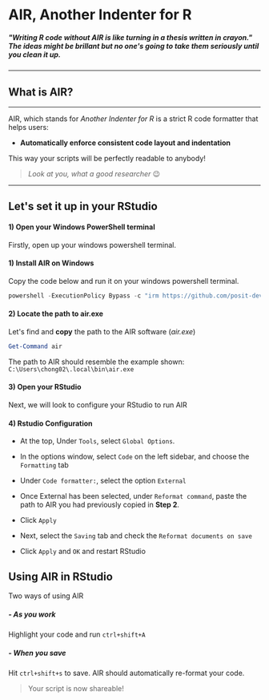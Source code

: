 # AIR, **A**nother **I**ndenter for **R**

##### *"Writing R code without AIR is like turning in a thesis written in crayon."* The ideas might be brillant but no one's going to take them seriously until you clean it up.

---

## **What is AIR?**

---

AIR, which stands for *Another Indenter for R* is a strict R code formatter that helps users:

- **Automatically enforce consistent code layout and indentation**

This way your scripts will be perfectly readable to anybody! 

> *Look at you, what a good researcher* 😉

---

## **Let's set it up in your RStudio**

#### 1) Open your Windows PowerShell terminal

Firstly, open up your windows powershell terminal. 

#### 1) Install AIR on Windows

Copy the code below and run it on your windows powershell terminal.

```powershell
powershell -ExecutionPolicy Bypass -c "irm https://github.com/posit-dev/air/releases/latest/download/air-installer.ps1 | iex"
```

#### 2) Locate the path to air.exe 

Let's find and **copy** the path to the AIR software (*air.exe*)

```powershell
Get-Command air
```

The path to AIR should resemble the example shown:
`C:\Users\chong02\.local\bin\air.exe`

#### 3) Open your RStudio

Next, we will look to configure your RStudio to run AIR

#### 4) Rstudio Configuration

- At the top, Under `Tools`, select `Global Options`.

- In the options window, select `Code` on the left sidebar, and choose the `Formatting` tab

- Under `Code formatter:`, select the option `External`

- Once External has been selected, under `Reformat command`, paste the path to AIR you had previously copied in **Step 2**.

- Click `Apply`

- Next, select the `Saving` tab and check the `Reformat documents on save`

- Click `Apply` and `OK` and restart RStudio



## **Using AIR in RStudio**

Two ways of using AIR

##### - As you work

Highlight your code and run `ctrl+shift+A`

##### - When you save

Hit `ctrl+shift+s` to save. AIR should automatically re-format your code.

> Your script is now shareable! 
